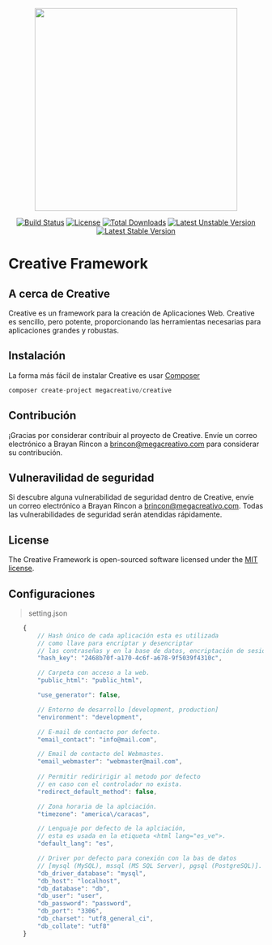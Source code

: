 <p align="center"><img src="http://megacreativo.com/assets/img/creative/logo-creative.png" width="400"></p>

<p align="center">
<a href="https://travis-ci.org/megacreativo/creative"><img src="https://travis-ci.org/megacreativo/creative.svg?branch=master" alt="Build Status"></a>
<a href="https://packagist.org/packages/megacreativo/creative"><img src="https://poser.pugx.org/megacreativo/creative/license" alt="License"></a>
<a href="https://travis-ci.org/megacreativo/creative"><img src="https://poser.pugx.org/megacreativo/creative/downloads" alt="Total Downloads"></a>
<a href="https://travis-ci.org/megacreativo/creative"><img src="https://poser.pugx.org/megacreativo/creative/v/unstable" alt="Latest Unstable Version"></a>
<a href="https://packagist.org/packages/megacreativo/creative"><img src="https://poser.pugx.org/megacreativo/creative/v/stable" alt="Latest Stable Version"></a>
</p>

# Creative Framework

## A cerca de  Creative

Creative es un framework para la creación de Aplicaciones Web. Creative es sencillo, pero potente, proporcionando las herramientas necesarias para aplicaciones grandes y robustas.


## Instalación
La forma más fácil de instalar Creative es usar [Composer](https://github.com/composer/composer)

```php
composer create-project megacreativo/creative
```

## Contribución

¡Gracias por considerar contribuir al proyecto de Creative. Envíe un correo electrónico a Brayan Rincon a brincon@megacreativo.com para considerar su contribución.

## Vulneravilidad de seguridad

Si descubre alguna vulnerabilidad de seguridad dentro de Creative, envíe un correo electrónico a Brayan Rincon a brincon@megacreativo.com. Todas las vulnerabilidades de seguridad serán atendidas rápidamente.

## License

The Creative Framework is open-sourced software licensed under the [MIT license](http://opensource.org/licenses/MIT).



## Configuraciones
> setting.json

```javascript
    {
        // Hash único de cada aplicación esta es utilizada 
        // como llave para encriptar y desencriptar 
        // las contraseñas y en la base de datos, encriptación de sesiones.
        "hash_key": "2468b70f-a170-4c6f-a678-9f5039f4310c",

        // Carpeta con acceso a la web.
        "public_html": "public_html",

        "use_generator": false,

        // Entorno de desarrollo [development, production]
        "environment": "development",

        // E-mail de contacto por defecto.
        "email_contact": "info@mail.com",

        // Email de contacto del Webmastes.
        "email_webmaster": "webmaster@mail.com",
        
        // Permitir rediririgir al metodo por defecto 
        // en caso con el controlador no exista.
        "redirect_default_method": false,

        // Zona horaria de la aplciación.
        "timezone": "america\/caracas",

        // Lenguaje por defecto de la aplciación, 
        // esta es usada en la etiqueta <html lang="es_ve">.
        "default_lang": "es",

        // Driver por defecto para conexión con la bas de datos
        // [mysql (MySQL), mssql (MS SQL Server), pgsql (PostgreSQL)].
        "db_driver_database": "mysql",
        "db_host": "localhost",
        "db_database": "db",
        "db_user": "user",
        "db_password": "password",
        "db_port": "3306",
        "db_charset": "utf8_general_ci",
        "db_collate": "utf8"
    }
```